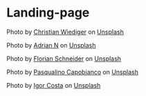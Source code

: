 # Landing-page

Photo by <a href="https://unsplash.com/@christianw?utm_source=unsplash&utm_medium=referral&utm_content=creditCopyText">Christian Wiediger</a> on <a href="https://unsplash.com/photos/1Oppnbh3U-o?utm_source=unsplash&utm_medium=referral&utm_content=creditCopyText">Unsplash</a>

Photo by <a href="https://unsplash.com/@anewevisual?utm_source=unsplash&utm_medium=referral&utm_content=creditCopyText">Adrian N</a> on <a href="https://unsplash.com/photos/kMLQie0XUQI?utm_source=unsplash&utm_medium=referral&utm_content=creditCopyText">Unsplash</a>

Photo by <a href="https://unsplash.com/@flotography?utm_source=unsplash&utm_medium=referral&utm_content=creditCopyText">Florian Schneider</a> on <a href="https://unsplash.com/photos/799KfBloSFQ?utm_source=unsplash&utm_medium=referral&utm_content=creditCopyText">Unsplash</a>

Photo by <a href="https://unsplash.com/de/@photoloni?utm_source=unsplash&utm_medium=referral&utm_content=creditCopyText">Pasqualino Capobianco</a> on <a href="https://unsplash.com/photos/AIIHALxQJOs?utm_source=unsplash&utm_medium=referral&utm_content=creditCopyText">Unsplash</a>

Photo by <a href="https://unsplash.com/@igormph?utm_source=unsplash&utm_medium=referral&utm_content=creditCopyText">Igor Costa</a> on <a href="https://unsplash.com/photos/2Bjo1lzZlHc?utm_source=unsplash&utm_medium=referral&utm_content=creditCopyText">Unsplash</a>
      